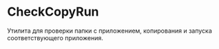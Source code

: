 # CheckCopyRun
Утилита для проверки папки с приложением, копирования и запуска соответствующего приложения.

